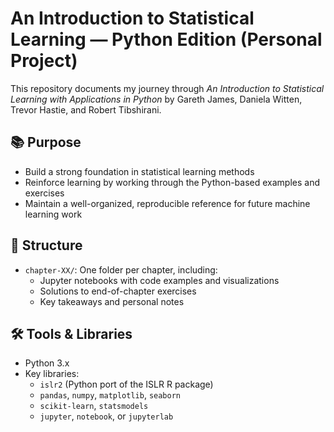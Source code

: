 # An Introduction to Statistical Learning — Python Edition (Personal Project)

This repository documents my journey through *An Introduction to Statistical Learning with Applications in Python* by Gareth James, Daniela Witten, Trevor Hastie, and Robert Tibshirani.

## 📚 Purpose

- Build a strong foundation in statistical learning methods
- Reinforce learning by working through the Python-based examples and exercises
- Maintain a well-organized, reproducible reference for future machine learning work

## 📁 Structure

- `chapter-XX/`: One folder per chapter, including:
  - Jupyter notebooks with code examples and visualizations
  - Solutions to end-of-chapter exercises
  - Key takeaways and personal notes

## 🛠 Tools & Libraries

- Python 3.x
- Key libraries:
  - `islr2` (Python port of the ISLR R package)
  - `pandas`, `numpy`, `matplotlib`, `seaborn`
  - `scikit-learn`, `statsmodels`
  - `jupyter`, `notebook`, or `jupyterlab`

